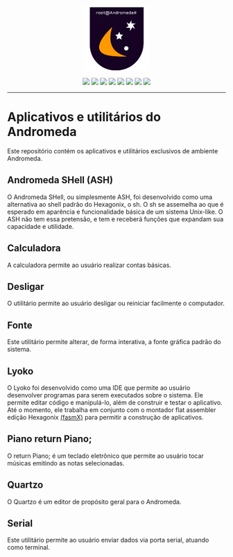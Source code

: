 <p align="center">
<img src="https://github.com/hexagonix/Doc/blob/main/Img/Hexagonix.png" width="150" height="150">
</p>

<div align="center">

![](https://img.shields.io/github/license/hexagonix/Andromeda-Apps.svg)
![](https://img.shields.io/github/stars/hexagonix/Andromeda-Apps.svg)
![](https://img.shields.io/github/issues/hexagonix/Andromeda-Apps.svg)
![](https://img.shields.io/github/issues-closed/hexagonix/Andromeda-Apps.svg)
![](https://img.shields.io/github/issues-pr/hexagonix/Andromeda-Apps.svg)
![](https://img.shields.io/github/issues-pr-closed/hexagonix/Andromeda-Apps.svg)
![](https://img.shields.io/github/downloads/hexagonix/Andromeda-Apps/total.svg)
![](https://img.shields.io/github/release/hexagonix/Andromeda-Apps.svg)

</div>

<hr>

# Aplicativos e utilitários do Andromeda

Este repositório contém os aplicativos e utilitários exclusivos de ambiente Andromeda.

## Andromeda SHell (ASH)

O Andromeda SHell, ou simplesmente ASH, foi desenvolvido como uma alternativa ao shell padrão do Hexagonix, o sh. O sh se assemelha ao que é esperado em aparência e funcionalidade básica de um sistema Unix-like. O ASH não tem essa pretensão, e tem e receberá funções que expandam sua capacidade e utilidade.

## Calculadora

A calculadora permite ao usuário realizar contas básicas.

## Desligar

O utilitário permite ao usuário desligar ou reiniciar facilmente o computador.

## Fonte

Este utilitário permite alterar, de forma interativa, a fonte gráfica padrão do sistema.

## Lyoko

O Lyoko foi desenvolvido como uma IDE que permite ao usuário desenvolver programas para serem executados sobre o sistema. Ele permite editar código e manipulá-lo, além de construir e testar o aplicativo. Até o momento, ele trabalha em conjunto com o montador flat assembler edição Hexagonix [(fasmX)](https://github.com/hexagonix/fasm) para permitir a construção de aplicativos.

## Piano return Piano;

O return Piano; é um teclado eletrônico que permite ao usuário tocar músicas emitindo as notas selecionadas.

## Quartzo

O Quartzo é um editor de propósito geral para o Andromeda.

## Serial

Este utilitário permite ao usuário enviar dados via porta serial, atuando como terminal.

<!--

Versão deste arquivo: 1.0

-->

